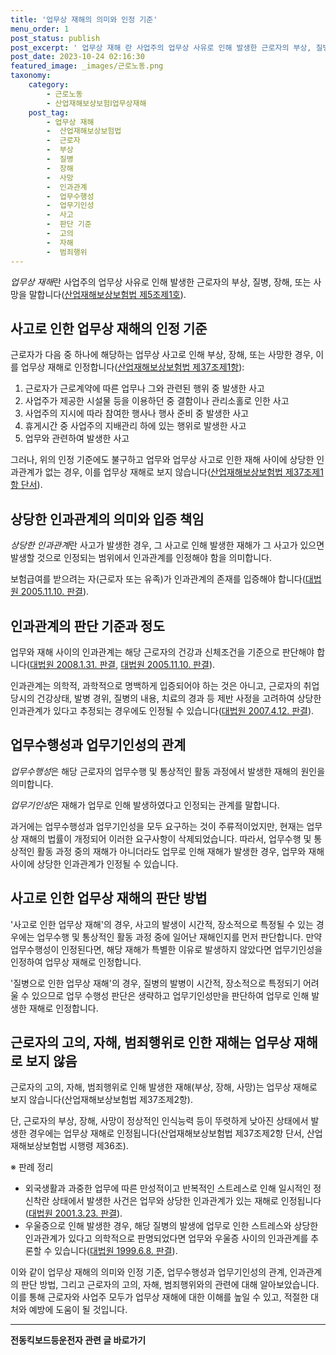 ```yaml
---
title: '업무상 재해의 의미와 인정 기준'
menu_order: 1
post_status: publish
post_excerpt: ' 업무상 재해 란 사업주의 업무상 사유로 인해 발생한 근로자의 부상, 질병, 장해, 또는 사망을 말합니다  산업재해보상보험법 제5조제1호  link  .'
post_date: 2023-10-24 02:16:30
featured_image: _images/근로노동.png
taxonomy:
    category:
        - 근로노동
        - 산업재해보상보험Ⅰ업무상재해
    post_tag:
        - 업무상 재해
        -  산업재해보상보험법
        -  근로자
        -  부상
        -  질병
        -  장해
        -  사망
        -  인과관계
        -  업무수행성
        -  업무기인성
        -  사고
        -  판단 기준
        -  고의
        -  자해
        -  범죄행위
---
```



*업무상 재해*란 사업주의 업무상 사유로 인해 발생한 근로자의 부상, 질병, 장해, 또는 사망을 말합니다([산업재해보상보험법 제5조제1호](link)).

## 사고로 인한 업무상 재해의 인정 기준

근로자가 다음 중 하나에 해당하는 업무상 사고로 인해 부상, 장해, 또는 사망한 경우, 이를 업무상 재해로 인정합니다([산업재해보상보험법 제37조제1항](link)):

1. 근로자가 근로계약에 따른 업무나 그와 관련된 행위 중 발생한 사고
2. 사업주가 제공한 시설물 등을 이용하던 중 결함이나 관리소홀로 인한 사고
3. 사업주의 지시에 따라 참여한 행사나 행사 준비 중 발생한 사고
4. 휴게시간 중 사업주의 지배관리 하에 있는 행위로 발생한 사고
5. 업무와 관련하여 발생한 사고

그러나, 위의 인정 기준에도 불구하고 업무와 업무상 사고로 인한 재해 사이에 상당한 인과관계가 없는 경우, 이를 업무상 재해로 보지 않습니다([산업재해보상보험법 제37조제1항 단서](link)).

## 상당한 인과관계의 의미와 입증 책임

*상당한 인과관계*란 사고가 발생한 경우, 그 사고로 인해 발생한 재해가 그 사고가 있으면 발생할 것으로 인정되는 범위에서 인과관계를 인정해야 함을 의미합니다.

보험급여를 받으려는 자(근로자 또는 유족)가 인과관계의 존재를 입증해야 합니다([대법원 2005.11.10. 판결](link)).

## 인과관계의 판단 기준과 정도

업무와 재해 사이의 인과관계는 해당 근로자의 건강과 신체조건을 기준으로 판단해야 합니다([대법원 2008.1.31. 판결](link), [대법원 2005.11.10. 판결](link)).

인과관계는 의학적, 과학적으로 명백하게 입증되어야 하는 것은 아니고, 근로자의 취업 당시의 건강상태, 발병 경위, 질병의 내용, 치료의 경과 등 제반 사정을 고려하여 상당한 인과관계가 있다고 추정되는 경우에도 인정될 수 있습니다([대법원 2007.4.12. 판결](link)).

## 업무수행성과 업무기인성의 관계

*업무수행성*은 해당 근로자의 업무수행 및 통상적인 활동 과정에서 발생한 재해의 원인을 의미합니다.

*업무기인성*은 재해가 업무로 인해 발생하였다고 인정되는 관계를 말합니다.

과거에는 업무수행성과 업무기인성을 모두 요구하는 것이 주류적이었지만, 현재는 업무상 재해의 법률이 개정되어 이러한 요구사항이 삭제되었습니다. 따라서, 업무수행 및 통상적인 활동 과정 중의 재해가 아니더라도 업무로 인해 재해가 발생한 경우, 업무와 재해 사이에 상당한 인과관계가 인정될 수 있습니다.

## 사고로 인한 업무상 재해의 판단 방법

'사고로 인한 업무상 재해'의 경우, 사고의 발생이 시간적, 장소적으로 특정될 수 있는 경우에는 업무수행 및 통상적인 활동 과정 중에 일어난 재해인지를 먼저 판단합니다. 만약 업무수행성이 인정된다면, 해당 재해가 특별한 이유로 발생하지 않았다면 업무기인성을 인정하여 업무상 재해로 인정합니다.

'질병으로 인한 업무상 재해'의 경우, 질병의 발병이 시간적, 장소적으로 특정되기 어려울 수 있으므로 업무 수행성 판단은 생략하고 업무기인성만을 판단하여 업무로 인해 발생한 재해로 인정합니다.

## 근로자의 고의, 자해, 범죄행위로 인한 재해는 업무상 재해로 보지 않음

근로자의 고의, 자해, 범죄행위로 인해 발생한 재해(부상, 장해, 사망)는 업무상 재해로 보지 않습니다(산업재해보상보험법 제37조제2항).

단, 근로자의 부상, 장해, 사망이 정상적인 인식능력 등이 뚜렷하게 낮아진 상태에서 발생한 경우에는 업무상 재해로 인정됩니다(산업재해보상보험법 제37조제2항 단서, 산업재해보상보험법 시행령 제36조).

※ 판례 정리

- 외국생활과 과중한 업무에 따른 만성적이고 반복적인 스트레스로 인해 일시적인 정신착란 상태에서 발생한 사건은 업무와 상당한 인과관계가 있는 재해로 인정됩니다([대법원 2001.3.23. 판결](link)).
- 우울증으로 인해 발생한 경우, 해당 질병의 발생에 업무로 인한 스트레스와 상당한 인과관계가 있다고 의학적으로 판명되었다면 업무와 우울증 사이의 인과관계를 추론할 수 있습니다([대법원 1999.6.8. 판결](link)).

이와 같이 업무상 재해의 의미와 인정 기준, 업무수행성과 업무기인성의 관계, 인과관계의 판단 방법, 그리고 근로자의 고의, 자해, 범죄행위와의 관련에 대해 알아보았습니다. 이를 통해 근로자와 사업주 모두가 업무상 재해에 대한 이해를 높일 수 있고, 적절한 대처와 예방에 도움이 될 것입니다.
<!-- wp:separator -->
<hr class="wp-block-separator has-alpha-channel-opacity"/>
<!-- /wp:separator -->

<!-- wp:group {"backgroundColor":"base","layout":{"type":"constrained"}} -->
<div class="wp-block-group has-base-background-color has-background"><!-- wp:paragraph {"align":"center","fontSize":"medium"} -->
<p class="has-text-align-center has-large-font-size"><strong>전동킥보드등운전자 관련 글 바로가기</strong></p>
<!-- /wp:paragraph -->


<!-- wp:latest-posts
{"categories":[{"id":1824,"count":19,"description":"","link":"https://uknowlaw.com/category/%ec%a0%84%eb%8f%99%ed%82%a5%eb%b3%b4%eb%93%9c%eb%93%b1%ec%9a%b4%ec%a0%84%ec%9e%90/","name":"전동킥보드등운전자","slug":"전동킥보드등운전자","taxonomy":"category","parent":0,"meta":[],"_links":{"self":[{"href":"https://uknowlaw.com/wp-json/wp/v2/categories/1824"}],"collection":[{"href":"https://uknowlaw.com/wp-json/wp/v2/categories"}],"about":[{"href":"https://uknowlaw.com/wp-json/wp/v2/taxonomies/category"}],"wp:post_type":[{"href":"https://uknowlaw.com/wp-json/wp/v2/posts?categories=1824"}],"curies":[{"name":"wp","href":"https://api.w.org/{rel}","templated":true}]}}],"postsToShow":100,"excerptLength":28,"postLayout":"grid","columns":2,"featuredImageAlign":"left","featuredImageSizeSlug":"large","fontSize":18px} /--></div>
<!-- /wp:group -->